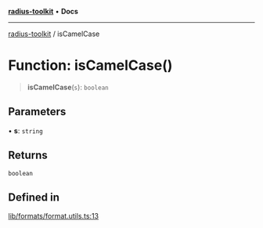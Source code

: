 [**radius-toolkit**](../README.md) • **Docs**

***

[radius-toolkit](../globals.md) / isCamelCase

# Function: isCamelCase()

> **isCamelCase**(`s`): `boolean`

## Parameters

• **s**: `string`

## Returns

`boolean`

## Defined in

[lib/formats/format.utils.ts:13](https://github.com/rangle/radius-token-tango/blob/5b6e6f5adbda55f8c41a4c8308d1d8885a9b9a2f/packages/radius-toolkit/src/lib/formats/format.utils.ts#L13)
